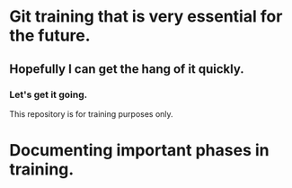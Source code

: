 # Git training that is very essential for the future.
## Hopefully I can get the hang of it quickly.
### Let's get it going.
This repository is for training purposes only.
# Documenting important phases in training.